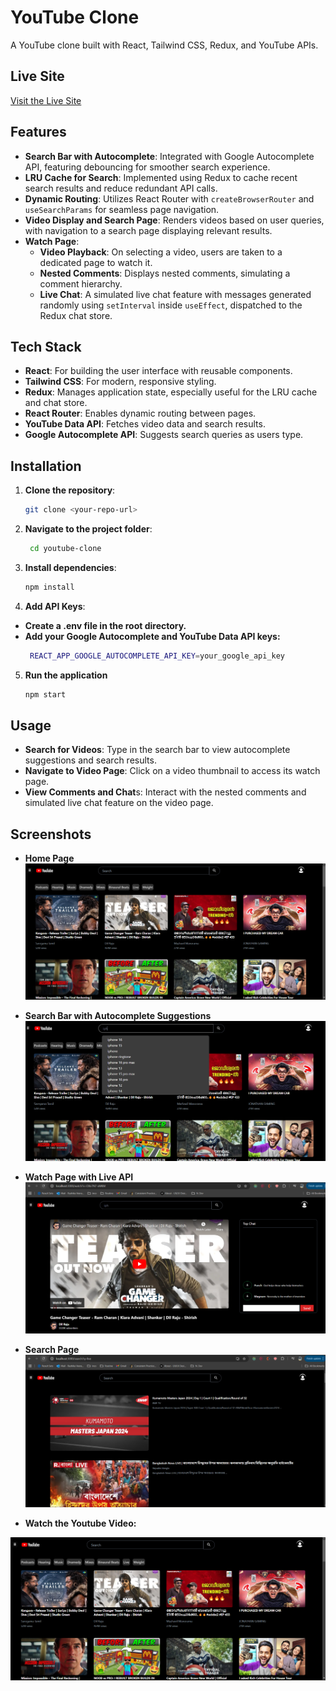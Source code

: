 # YouTube Clone

A YouTube clone built with React, Tailwind CSS, Redux, and YouTube APIs. 

## Live Site
[Visit the Live Site](https://playtube-cba34.web.app/)

## Features

- **Search Bar with Autocomplete**: Integrated with Google Autocomplete API, featuring debouncing for smoother search experience.
- **LRU Cache for Search**: Implemented using Redux to cache recent search results and reduce redundant API calls.
- **Dynamic Routing**: Utilizes React Router with `createBrowserRouter` and `useSearchParams` for seamless page navigation.
- **Video Display and Search Page**: Renders videos based on user queries, with navigation to a search page displaying relevant results.
- **Watch Page**:
  - **Video Playback**: On selecting a video, users are taken to a dedicated page to watch it.
  - **Nested Comments**: Displays nested comments, simulating a comment hierarchy.
  - **Live Chat**: A simulated live chat feature with messages generated randomly using `setInterval` inside `useEffect`, dispatched to the Redux chat store.

## Tech Stack

- **React**: For building the user interface with reusable components.
- **Tailwind CSS**: For modern, responsive styling.
- **Redux**: Manages application state, especially useful for the LRU cache and chat store.
- **React Router**: Enables dynamic routing between pages.
- **YouTube Data API**: Fetches video data and search results.
- **Google Autocomplete API**: Suggests search queries as users type.

## Installation

1. **Clone the repository**:
   ```bash
   git clone <your-repo-url>
   ```
2. **Navigate to the project folder**:
   ```bash
    cd youtube-clone
   ```
3. **Install dependencies**:
   ```bash
   npm install
   ```
4. **Add API Keys**:
- **Create a .env file in the root directory.**
- **Add your Google Autocomplete and YouTube Data API keys:**
   ```bash
    REACT_APP_GOOGLE_AUTOCOMPLETE_API_KEY=your_google_api_key
   ```
5. **Run the application**
    ```bash
    npm start
    ```
## Usage
- **Search for Videos**: Type in the search bar to view autocomplete suggestions and search results.
- **Navigate to Video Page**: Click on a video thumbnail to access its watch page.
- **View Comments and Chat**s: Interact with the nested comments and simulated live chat feature on the video page.

## Screenshots
- **Home Page**
![HomePage](image.png)

- **Search Bar with Autocomplete Suggestions**
![Autosuggestions](image-1.png)

- **Watch Page with Live API**
![WatchPage](image-2.png)

- **Search Page**
![search Page](image-3.png)


- **Watch the Youtube Video:**

[![Watch the demo](image.png)](https://www.youtube.com/watch?v=SaZuABK_xrs)